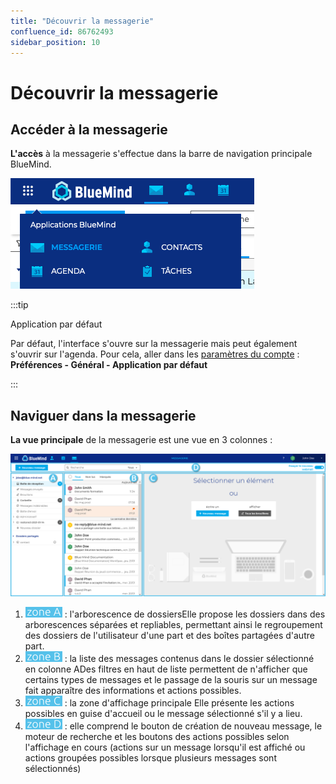 ```yaml
---
title: "Découvrir la messagerie"
confluence_id: 86762493
sidebar_position: 10
---
```

# Découvrir la messagerie


## Accéder à la messagerie

**L'accès** à la messagerie s'effectue dans la barre de navigation principale BlueMind.

![](../../attachments/86762493/86764385.png)


:::tip

Application par défaut

Par défaut, l'interface s'ouvre sur la messagerie mais peut également s'ouvrir sur l'agenda. Pour cela, aller dans les [paramètres du compte](/Guide_de_l_utilisateur/Paramétrer_le_compte_utilisateur/) : **Préférences - Général - Application par défaut**

:::


## Naviguer dans la messagerie

**La vue principale** de la messagerie est une vue en 3 colonnes :

![](../../attachments/86762493/86764384.png)


1. ![](../../attachments/86762493/86764389.png) : l'arborescence de dossiersElle propose les dossiers dans des arborescences séparées et repliables, permettant ainsi le regroupement des dossiers de l'utilisateur d'une part et des boîtes partagées d'autre part.
2. ![](../../attachments/86762493/86764388.png) : la liste des messages contenus dans le dossier sélectionné en colonne ADes filtres en haut de liste permettent de n'afficher que certains types de messages et le passage de la souris sur un message fait apparaître des informations et actions possibles.
3. ![](../../attachments/86762493/86764387.png)  : la zone d'affichage principale Elle présente les actions possibles en guise d'accueil ou le message sélectionné s'il y a lieu.
4. ![](../../attachments/86762493/86764386.png)  : elle comprend le bouton de création de nouveau message, le moteur de recherche et les boutons des actions possibles selon l'affichage en cours (actions sur un message lorsqu'il est affiché ou actions groupées possibles lorsque plusieurs messages sont sélectionnés)


